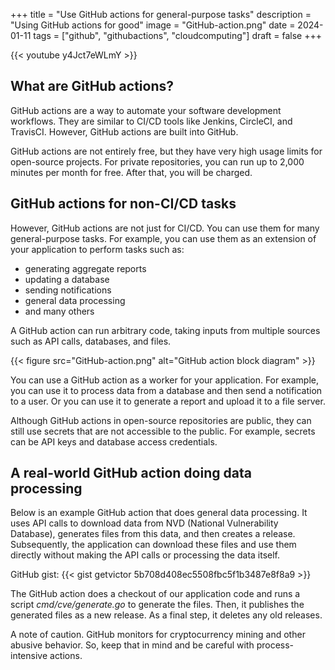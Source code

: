 +++
title = "Use GitHub actions for general-purpose tasks"
description = "Using GitHub actions for good"
image = "GitHub-action.png"
date = 2024-01-11
tags = ["github", "githubactions", "cloudcomputing"]
draft = false
+++

{{< youtube y4Jct7eWLmY >}}

## What are GitHub actions?

GitHub actions are a way to automate your software development workflows. They are similar to CI/CD tools like Jenkins, CircleCI,
and TravisCI. However, GitHub actions are built into GitHub.

GitHub actions are not entirely free, but they have very high usage limits for open-source projects. For private repositories, you can
run up to 2,000 minutes per month for free. After that, you will be charged.

## GitHub actions for non-CI/CD tasks

However, GitHub actions are not just for CI/CD. You can use them for many general-purpose tasks. For example, you can use them as an
extension of your application to perform tasks such as:

- generating aggregate reports
- updating a database
- sending notifications
- general data processing
- and many others

A GitHub action can run arbitrary code, taking inputs from multiple sources such as API calls, databases, and files.

{{< figure src="GitHub-action.png" alt="GitHub action block diagram" >}}

You can use a GitHub action as a worker for your application. For example, you can use it to process data from a database and then
send a notification to a user. Or you can use it to generate a report and upload it to a file server.

Although GitHub actions in open-source repositories are public, they can still use secrets that are not accessible to the public.
For example, secrets can be API keys and database access credentials.

## A real-world GitHub action doing data processing

Below is an example GitHub action that does general data processing. It uses API calls to download data from NVD (National Vulnerability
Database), generates files from this data, and then creates a release. Subsequently, the application can download these files and use them
directly without making the API calls or processing the data itself.

GitHub gist:
{{< gist getvictor 5b708d408ec5508fbc5f1b3487e8f8a9 >}}

The GitHub action does a checkout of our application code and runs a script *cmd/cve/generate.go* to generate the files. Then, it publishes
the generated files as a new release. As a final step, it deletes any old releases.

A note of caution. GitHub monitors for cryptocurrency mining and other abusive behavior. So, keep that in mind and be careful with
process-intensive actions.
